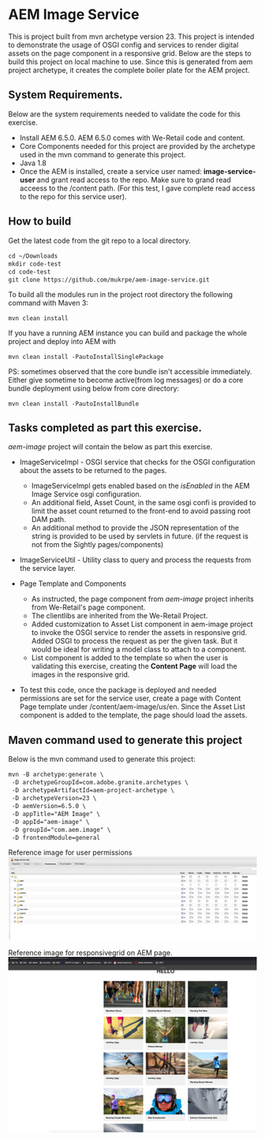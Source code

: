 # AEM Image Service

This is project built from mvn archetype version 23. This project is intended to demonstrate the usage of OSGI config and services to render digital assets on the page component in a responsive grid. Below are the steps to build this project on local machine to use. Since this is generated from aem project archetype, it creates the complete boiler plate for the AEM project. 


## System Requirements.

Below are the system requirements needed to validate the code for this exercise.

* Install AEM 6.5.0. AEM 6.5.0 comes with We-Retail code and content.
* Core Components needed for this project are provided by the archetype used in the mvn command to generate this project.
* Java 1.8
* Once the AEM is installed, create a service user named: **image-service-user** and grant read access to the repo. Make sure to grand read acceess to the /content path. (For this test, I gave complete read access to the repo for this service user).


## How to build

Get the latest code from the git repo to a local directory.

    cd ~/Downloads
    mkdir code-test
    cd code-test
    git clone https://github.com/mukrpe/aem-image-service.git
 
To build all the modules run in the project root directory the following command with Maven 3:

    mvn clean install

If you have a running AEM instance you can build and package the whole project and deploy into AEM with

    mvn clean install -PautoInstallSinglePackage
    
PS: sometimes observed that the core bundle isn't accessible immediately. Either give sometime to become active(from log messages) or do a core bundle deployment using below from core directory:

    mvn clean install -PautoInstallBundle
    
    
## Tasks completed as part this exercise.

*aem-image* project will contain the below as part this exercise. 

* ImageServiceImpl - OSGI service that checks for the OSGI configuration about the assets to be returned to the pages. 
    * ImageServiceImpl gets enabled based on the *isEnabled* in the AEM Image Service osgi configuration.
    * An additional field, Asset Count, in the same osgi confi is provided to limit the asset count returned to the front-end to avoid passing root DAM path.
    * An additional method to provide the JSON representation of the string is provided to be used by servlets in future. (if the request is not from the Sightly pages/components)     

* ImageServiceUtil - Utility class to query and process the requests from the service layer.

* Page Template and Components
    * As instructed, the page component from *aem-image* project inherits from We-Retail's page component.
    * The clientlibs are inherited from the We-Retail Project.
    * Added customization to Asset List component in aem-image project to invoke the OSGI service to render the assets in responsive grid. Added OSGI to process the request as per the given task. But it would be ideal for writing a model class to attach to a component.
    * List component is added to the template so when the user is validating this exercise, creating the **Content Page** will load the images in the responsive grid.   
* To test this code, once the package is deployed and needed permissions are set for the service user, create a page with Content Page template under /content/aem-image/us/en. Since the Asset List component is added to the template, the page should load the assets.
## Maven command used to generate this project

Below is the mvn command used to generate this project:

    mvn -B archetype:generate \
	 -D archetypeGroupId=com.adobe.granite.archetypes \
	 -D archetypeArtifactId=aem-project-archetype \
	 -D archetypeVersion=23 \
	 -D aemVersion=6.5.0 \
	 -D appTitle="AEM Image" \
	 -D appId="aem-image" \
	 -D groupId="com.aem.image" \
	 -D frontendModule=general
	 
	 
Reference image for user permissions
![Permissions](https://github.com/mukrpe/aem-image-service/blob/main/resources/Screen%20Shot%202021-10-18%20at%2020.34.31.png)

Reference image for responsivegrid on AEM page.
![Asset List](https://github.com/mukrpe/aem-image-service/blob/main/resources/Screen%20Shot%202021-10-18%20at%2020.34.02.png)
